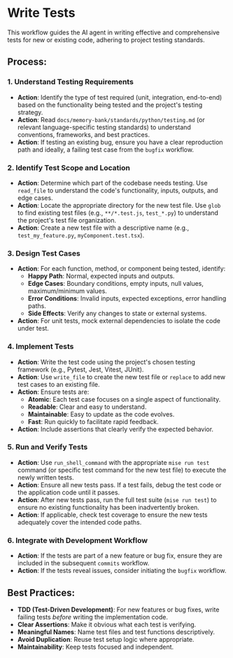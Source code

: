 # Write Tests

This workflow guides the AI agent in writing effective and comprehensive tests for new or existing code, adhering to project testing standards.

## Process:

### 1. Understand Testing Requirements
*   **Action**: Identify the type of test required (unit, integration, end-to-end) based on the functionality being tested and the project's testing strategy.
*   **Action**: Read `docs/memory-bank/standards/python/testing.md` (or relevant language-specific testing standards) to understand conventions, frameworks, and best practices.
*   **Action**: If testing an existing bug, ensure you have a clear reproduction path and ideally, a failing test case from the `bugfix` workflow.

### 2. Identify Test Scope and Location
*   **Action**: Determine which part of the codebase needs testing. Use `read_file` to understand the code's functionality, inputs, outputs, and edge cases.
*   **Action**: Locate the appropriate directory for the new test file. Use `glob` to find existing test files (e.g., `**/*.test.js`, `test_*.py`) to understand the project's test file organization.
*   **Action**: Create a new test file with a descriptive name (e.g., `test_my_feature.py`, `myComponent.test.tsx`).

### 3. Design Test Cases
*   **Action**: For each function, method, or component being tested, identify:
    *   **Happy Path**: Normal, expected inputs and outputs.
    *   **Edge Cases**: Boundary conditions, empty inputs, null values, maximum/minimum values.
    *   **Error Conditions**: Invalid inputs, expected exceptions, error handling paths.
    *   **Side Effects**: Verify any changes to state or external systems.
*   **Action**: For unit tests, mock external dependencies to isolate the code under test.

### 4. Implement Tests
*   **Action**: Write the test code using the project's chosen testing framework (e.g., Pytest, Jest, Vitest, JUnit).
*   **Action**: Use `write_file` to create the new test file or `replace` to add new test cases to an existing file.
*   **Action**: Ensure tests are:
    *   **Atomic**: Each test case focuses on a single aspect of functionality.
    *   **Readable**: Clear and easy to understand.
    *   **Maintainable**: Easy to update as the code evolves.
    *   **Fast**: Run quickly to facilitate rapid feedback.
*   **Action**: Include assertions that clearly verify the expected behavior.

### 5. Run and Verify Tests
*   **Action**: Use `run_shell_command` with the appropriate `mise run test` command (or specific test command for the new test file) to execute the newly written tests.
*   **Action**: Ensure all new tests pass. If a test fails, debug the test code or the application code until it passes.
*   **Action**: After new tests pass, run the full test suite (`mise run test`) to ensure no existing functionality has been inadvertently broken.
*   **Action**: If applicable, check test coverage to ensure the new tests adequately cover the intended code paths.

### 6. Integrate with Development Workflow
*   **Action**: If the tests are part of a new feature or bug fix, ensure they are included in the subsequent `commits` workflow.
*   **Action**: If the tests reveal issues, consider initiating the `bugfix` workflow.

## Best Practices:
*   **TDD (Test-Driven Development)**: For new features or bug fixes, write failing tests *before* writing the implementation code.
*   **Clear Assertions**: Make it obvious what each test is verifying.
*   **Meaningful Names**: Name test files and test functions descriptively.
*   **Avoid Duplication**: Reuse test setup logic where appropriate.
*   **Maintainability**: Keep tests focused and independent.
